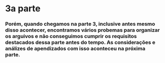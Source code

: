 # 3a parte

### Porém, quando chegamos na parte 3, inclusive antes mesmo disso acontecer, encontramos vários probemas para organizar os arguivos e não conseguimos cumprir os requisitos destacados dessa parte antes do tempo. As considerações e análizes de apendizados com isso aconteceu na próxima parte.

